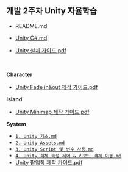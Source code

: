 ## 개발 2주차 Unity 자율학습

* README.md
* [Unity C#.md](https://lab.ssafy.com/s07-final/S07P31D104/-/blob/feature_kmj/Study/%EA%B9%80%EB%AF%BC%EC%A0%95/Unity%20C%23.md)

* [Unity 설치 가이드.pdf](https://lab.ssafy.com/s07-final/S07P31D104/-/blob/feature_kmj/Study/%EA%B9%80%EB%AF%BC%EC%A0%95/Unity%20%EC%84%A4%EC%B9%98%20%EA%B0%80%EC%9D%B4%EB%93%9C.pdf)

<br>

**Character**

- [Unity Fade in&out 제작 가이드.pdf](https://lab.ssafy.com/s07-final/S07P31D104/-/blob/feature_kmj/Study/%EA%B9%80%EB%AF%BC%EC%A0%95/Character/Unity%20Fade%20in%26out%20%EC%A0%9C%EC%9E%91%20%EA%B0%80%EC%9D%B4%EB%93%9C.pdf)

**Island**

* [Unity Minimap 제작 가이드.pdf](https://lab.ssafy.com/s07-final/S07P31D104/-/blob/feature_kmj/Study/%EA%B9%80%EB%AF%BC%EC%A0%95/Island/Unity%20Minimap%20%EC%A0%9C%EC%9E%91%20%EA%B0%80%EC%9D%B4%EB%93%9C.pdf)

**System**

* [`1. Unity 기초.md`](https://lab.ssafy.com/s07-final/S07P31D104/-/blob/feature_kmj/Study/%EA%B9%80%EB%AF%BC%EC%A0%95/System/1.%20Unity%20%EA%B8%B0%EC%B4%88.md)
* [`2. Unity Assets.md`](https://lab.ssafy.com/s07-final/S07P31D104/-/blob/feature_kmj/Study/%EA%B9%80%EB%AF%BC%EC%A0%95/System/2.%20Unity%20Assets.md)
* [`3. Unity Script 및 변수 사용.md`](https://lab.ssafy.com/s07-final/S07P31D104/-/blob/feature_kmj/Study/%EA%B9%80%EB%AF%BC%EC%A0%95/System/3.%20Unity%20Script%20%EB%B0%8F%20%EB%B3%80%EC%88%98%20%EC%82%AC%EC%9A%A9.md)
* [`4. Unity 객체 속성 제어 & 키보드 객체 이동.md`](https://lab.ssafy.com/s07-final/S07P31D104/-/blob/feature_kmj/Study/%EA%B9%80%EB%AF%BC%EC%A0%95/System/4.%20Unity%20%EA%B0%9D%EC%B2%B4%20%EC%86%8D%EC%84%B1%20%EC%A0%9C%EC%96%B4%20%26%20%ED%82%A4%EB%B3%B4%EB%93%9C%20%EA%B0%9D%EC%B2%B4%20%EC%9D%B4%EB%8F%99.md)
* [Unity 팝업창 제작 가이드.pdf](https://lab.ssafy.com/s07-final/S07P31D104/-/blob/feature_kmj/Study/%EA%B9%80%EB%AF%BC%EC%A0%95/System/Unity%20%ED%8C%9D%EC%97%85%EC%B0%BD%20%EC%A0%9C%EC%9E%91%20%EA%B0%80%EC%9D%B4%EB%93%9C.pdf)

